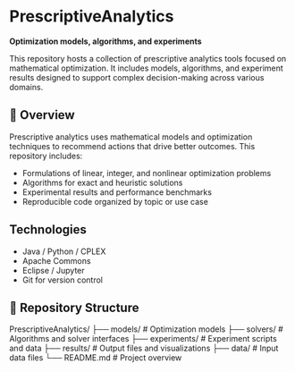 # PrescriptiveAnalytics

**Optimization models, algorithms, and experiments**

This repository hosts a collection of prescriptive analytics tools focused on mathematical optimization. It includes models, algorithms, and experiment results designed to support complex decision-making across various domains.

## 📌 Overview

Prescriptive analytics uses mathematical models and optimization techniques to recommend actions that drive better outcomes. This repository includes:

- Formulations of linear, integer, and nonlinear optimization problems
- Algorithms for exact and heuristic solutions
- Experimental results and performance benchmarks
- Reproducible code organized by topic or use case

## Technologies

- Java / Python / CPLEX 
- Apache Commons
- Eclipse / Jupyter
- Git for version control

## 📂 Repository Structure
PrescriptiveAnalytics/
├── models/ # Optimization models
├── solvers/ # Algorithms and solver interfaces
├── experiments/ # Experiment scripts and data
├── results/ # Output files and visualizations
├── data/ # Input data files
└── README.md # Project overview
